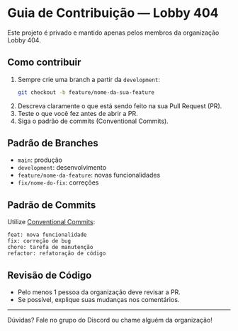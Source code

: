 # Guia de Contribuição — Lobby 404

Este projeto é privado e mantido apenas pelos membros da organização Lobby 404.

## Como contribuir

1. Sempre crie uma branch a partir da `development`:
   ```bash
   git checkout -b feature/nome-da-sua-feature
   ```
2. Descreva claramente o que está sendo feito na sua Pull Request (PR).
3. Teste o que você fez antes de abrir a PR.
4. Siga o padrão de commits (Conventional Commits).

## Padrão de Branches

- `main`: produção
- `development`: desenvolvimento
- `feature/nome-da-feature`: novas funcionalidades
- `fix/nome-do-fix`: correções

## Padrão de Commits

Utilize [Conventional Commits](https://www.conventionalcommits.org/pt-br/v1.0.0/):

```
feat: nova funcionalidade
fix: correção de bug
chore: tarefa de manutenção
refactor: refatoração de código
```

## Revisão de Código

- Pelo menos 1 pessoa da organização deve revisar a PR.
- Se possível, explique suas mudanças nos comentários.

---
Dúvidas? Fale no grupo do Discord ou chame alguém da organização! 
